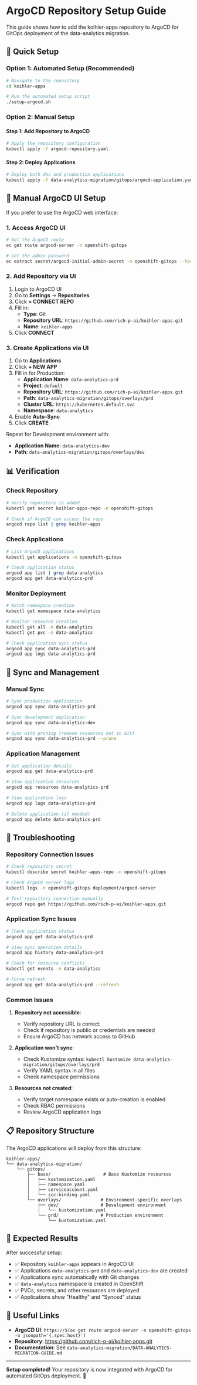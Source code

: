 # ArgoCD Repository Setup Guide

This guide shows how to add the koihler-apps repository to ArgoCD for GitOps deployment of the data-analytics migration.

## 🚀 Quick Setup

### Option 1: Automated Setup (Recommended)
```bash
# Navigate to the repository
cd koihler-apps

# Run the automated setup script
./setup-argocd.sh
```

### Option 2: Manual Setup

#### Step 1: Add Repository to ArgoCD
```bash
# Apply the repository configuration
kubectl apply -f argocd-repository.yaml
```

#### Step 2: Deploy Applications
```bash
# Deploy both dev and production applications
kubectl apply -f data-analytics-migration/gitops/argocd-application.yaml
```

## 🔧 Manual ArgoCD UI Setup

If you prefer to use the ArgoCD web interface:

### 1. Access ArgoCD UI
```bash
# Get the ArgoCD route
oc get route argocd-server -n openshift-gitops

# Get the admin password
oc extract secret/argocd-initial-admin-secret -n openshift-gitops --to=-
```

### 2. Add Repository via UI
1. Login to ArgoCD UI
2. Go to **Settings** → **Repositories**
3. Click **+ CONNECT REPO**
4. Fill in:
   - **Type**: Git
   - **Repository URL**: `https://github.com/rich-p-ai/koihler-apps.git`
   - **Name**: `koihler-apps`
5. Click **CONNECT**

### 3. Create Applications via UI
1. Go to **Applications**
2. Click **+ NEW APP**
3. Fill in for Production:
   - **Application Name**: `data-analytics-prd`
   - **Project**: `default`
   - **Repository URL**: `https://github.com/rich-p-ai/koihler-apps.git`
   - **Path**: `data-analytics-migration/gitops/overlays/prd`
   - **Cluster URL**: `https://kubernetes.default.svc`
   - **Namespace**: `data-analytics`
4. Enable **Auto-Sync**
5. Click **CREATE**

Repeat for Development environment with:
- **Application Name**: `data-analytics-dev`
- **Path**: `data-analytics-migration/gitops/overlays/dev`

## 📊 Verification

### Check Repository
```bash
# Verify repository is added
kubectl get secret koihler-apps-repo -n openshift-gitops

# Check if ArgoCD can access the repo
argocd repo list | grep koihler-apps
```

### Check Applications
```bash
# List ArgoCD applications
kubectl get applications -n openshift-gitops

# Check application status
argocd app list | grep data-analytics
argocd app get data-analytics-prd
```

### Monitor Deployment
```bash
# Watch namespace creation
kubectl get namespace data-analytics

# Monitor resource creation
kubectl get all -n data-analytics
kubectl get pvc -n data-analytics

# Check application sync status
argocd app sync data-analytics-prd
argocd app logs data-analytics-prd
```

## 🔄 Sync and Management

### Manual Sync
```bash
# Sync production application
argocd app sync data-analytics-prd

# Sync development application
argocd app sync data-analytics-dev

# Sync with pruning (remove resources not in Git)
argocd app sync data-analytics-prd --prune
```

### Application Management
```bash
# Get application details
argocd app get data-analytics-prd

# View application resources
argocd app resources data-analytics-prd

# View application logs
argocd app logs data-analytics-prd

# Delete application (if needed)
argocd app delete data-analytics-prd
```

## 🚨 Troubleshooting

### Repository Connection Issues
```bash
# Check repository secret
kubectl describe secret koihler-apps-repo -n openshift-gitops

# Check ArgoCD server logs
kubectl logs -n openshift-gitops deployment/argocd-server

# Test repository connection manually
argocd repo get https://github.com/rich-p-ai/koihler-apps.git
```

### Application Sync Issues
```bash
# Check application status
argocd app get data-analytics-prd

# View sync operation details
argocd app history data-analytics-prd

# Check for resource conflicts
kubectl get events -n data-analytics

# Force refresh
argocd app get data-analytics-prd --refresh
```

### Common Issues

1. **Repository not accessible**:
   - Verify repository URL is correct
   - Check if repository is public or credentials are needed
   - Ensure ArgoCD has network access to GitHub

2. **Application won't sync**:
   - Check Kustomize syntax: `kubectl kustomize data-analytics-migration/gitops/overlays/prd`
   - Verify YAML syntax in all files
   - Check namespace permissions

3. **Resources not created**:
   - Verify target namespace exists or auto-creation is enabled
   - Check RBAC permissions
   - Review ArgoCD application logs

## 📋 Repository Structure

The ArgoCD applications will deploy from this structure:
```
koihler-apps/
└── data-analytics-migration/
    └── gitops/
        ├── base/                    # Base Kustomize resources
        │   ├── kustomization.yaml
        │   ├── namespace.yaml
        │   ├── serviceaccount.yaml
        │   └── scc-binding.yaml
        └── overlays/               # Environment-specific overlays
            ├── dev/                # Development environment
            │   └── kustomization.yaml
            └── prd/                # Production environment
                └── kustomization.yaml
```

## 🎯 Expected Results

After successful setup:
- ✅ Repository `koihler-apps` appears in ArgoCD UI
- ✅ Applications `data-analytics-prd` and `data-analytics-dev` are created
- ✅ Applications sync automatically with Git changes
- ✅ `data-analytics` namespace is created in OpenShift
- ✅ PVCs, secrets, and other resources are deployed
- ✅ Applications show "Healthy" and "Synced" status

## 🔗 Useful Links

- **ArgoCD UI**: `https://$(oc get route argocd-server -n openshift-gitops -o jsonpath='{.spec.host}')`
- **Repository**: https://github.com/rich-p-ai/koihler-apps.git
- **Documentation**: See `data-analytics-migration/DATA-ANALYTICS-MIGRATION-GUIDE.md`

---

**Setup completed!** Your repository is now integrated with ArgoCD for automated GitOps deployment. 🚀
